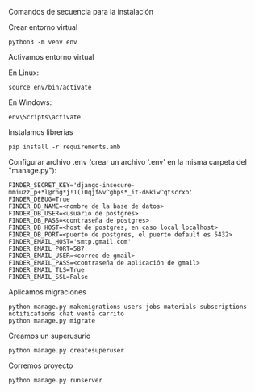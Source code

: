 Comandos de secuencia para la instalación

Crear entorno virtual

    python3 -m venv env
    
Activamos entorno virtual

En Linux:

    source env/bin/activate
    
En Windows:

    env\Scripts\activate

Instalamos librerias

    pip install -r requirements.amb

Configurar archivo .env (crear un archivo '.env' en la misma carpeta del "manage.py"):

    FINDER_SECRET_KEY='django-insecure-mmiuzz_p+*l@rng*j!1(i0qjf&v^ghps*_it-d&kiw^qtscrxo'
    FINDER_DEBUG=True
    FINDER_DB_NAME=<nombre de la base de datos>
    FINDER_DB_USER=<usuario de postgres>
    FINDER_DB_PASS=<contraseña de postgres>
    FINDER_DB_HOST=<host de postgres, en caso local localhost>
    FINDER_DB_PORT=<puerto de postgres, el puerto default es 5432>
    FINDER_EMAIL_HOST='smtp.gmail.com'
    FINDER_EMAIL_PORT=587
    FINDER_EMAIL_USER=<correo de gmail>
    FINDER_EMAIL_PASS=<contraseña de aplicación de gmail>
    FINDER_EMAIL_TLS=True
    FINDER_EMAIL_SSL=False

Aplicamos migraciones

    python manage.py makemigrations users jobs materials subscriptions notifications chat venta carrito
    python manage.py migrate

Creamos un superusurio

    python manage.py createsuperuser

Corremos proyecto 
    
    python manage.py runserver	
